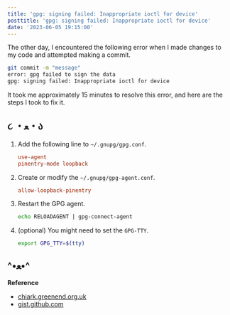 ```yaml
---
title: 'gpg: signing failed: Inappropriate ioctl for device'
posttitle: 'gpg: signing failed: Inappropriate ioctl for device'
date: '2023-06-05 19:15:00'
---
```


The other day, I encountered the following error when I made changes to my code and 
attempted making a commit.

```sh
git commit -m "message"
error: gpg failed to sign the data
gpg: signing failed: Inappropriate ioctl for device
```

It took me approximately 15 minutes to resolve this error, and here are the steps I took to fix it.

## ૮ ・ﻌ・ა

1. Add the following line to `~/.gnupg/gpg.conf`.
    ```conf
    use-agent
    pinentry-mode loopback
    ```
2. Create or modify the `~/.gnupg/gpg-agent.conf`.
    ```conf
    allow-loopback-pinentry
    ```
3. Restart the GPG agent.
    ```sh
    echo RELOADAGENT | gpg-connect-agent
    ```
4. (optional) You might need to set the `GPG-TTY`.
    ```sh
    export GPG_TTY=$(tty)
    ```

## ^•ﻌ•^

**Reference**

- [chiark.greenend.org.uk](https://www.chiark.greenend.org.uk/pipermail/sgo-software-discuss/2020/000690.html)
- [gist.github.com](https://gist.github.com/repodevs/a18c7bb42b2ab293155aca889d447f1b)
